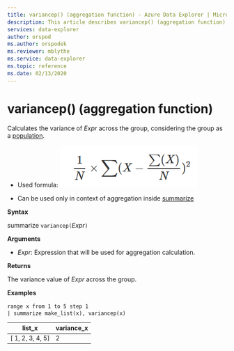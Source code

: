 ```yaml
---
title: variancep() (aggregation function) - Azure Data Explorer | Microsoft Docs
description: This article describes variancep() (aggregation function) in Azure Data Explorer.
services: data-explorer
author: orspod
ms.author: orspodek
ms.reviewer: mblythe
ms.service: data-explorer
ms.topic: reference
ms.date: 02/13/2020
---
```

# variancep() (aggregation function)

Calculates the variance of *Expr* across the group, considering the group as a [population](https://en.wikipedia.org/wiki/Statistical_population). 

* Used formula:
![alt text](./images/aggregations/variance-population.png "variance-population")

* Can be used only in context of aggregation inside [summarize](summarizeoperator.md)

**Syntax**

summarize `variancep(`*Expr*`)`

**Arguments**

* *Expr*: Expression that will be used for aggregation calculation. 

**Returns**

The variance value of *Expr* across the group.
 
**Examples**

```kusto
range x from 1 to 5 step 1
| summarize make_list(x), variancep(x) 
```

|list_x|variance_x|
|---|---|
|[ 1, 2, 3, 4, 5]|2|